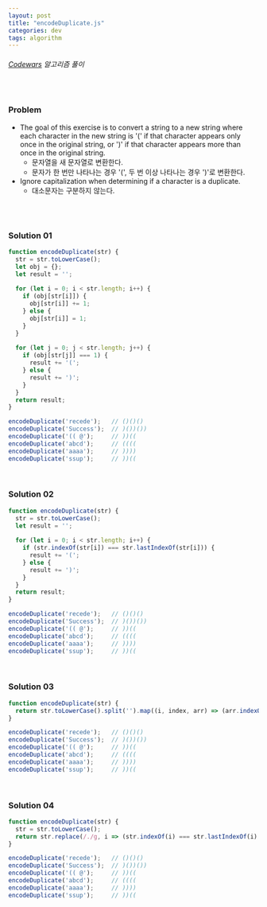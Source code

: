 ```yaml
---
layout: post
title: "encodeDuplicate.js"
categories: dev
tags: algorithm
---
```


###### [Codewars](https://www.codewars.com) 알고리즘 풀이

<br>

### Problem

- The goal of this exercise is to convert a string to a new string where each character in the new string is '(' if that character appears only once in the original string, or ')' if that character appears more than once in the original string.
  - 문자열을 새 문자열로 변환한다.
  - 문자가 한 번만 나타나는 경우 '(', 두 번 이상 나타나는 경우 ')'로 변환한다.
- Ignore capitalization when determining if a character is a duplicate.
  - 대소문자는 구분하지 않는다.

<br>

<br>

### Solution 01

```js
function encodeDuplicate(str) {
  str = str.toLowerCase();
  let obj = {};
  let result = '';
  
  for (let i = 0; i < str.length; i++) {
    if (obj[str[i]]) {
      obj[str[i]] += 1;
    } else {
      obj[str[i]] = 1;
    }
  }
  
  for (let j = 0; j < str.length; j++) {
    if (obj[str[j]] === 1) {
      result += '(';
    } else {
      result += ')';
    }
  }
  return result;
}

encodeDuplicate('recede');   // ()()()
encodeDuplicate('Success');  // )())())
encodeDuplicate('(( @');     // ))((
encodeDuplicate('abcd');     // ((((
encodeDuplicate('aaaa');     // ))))
encodeDuplicate('ssup');     // ))((
```

<br>

### Solution 02

```js
function encodeDuplicate(str) {
  str = str.toLowerCase();
  let result = '';
  
  for (let i = 0; i < str.length; i++) {
    if (str.indexOf(str[i]) === str.lastIndexOf(str[i])) {
      result += '(';
    } else {
      result += ')';
    }
  }
  return result;
}

encodeDuplicate('recede');   // ()()()
encodeDuplicate('Success');  // )())())
encodeDuplicate('(( @');     // ))((
encodeDuplicate('abcd');     // ((((
encodeDuplicate('aaaa');     // ))))
encodeDuplicate('ssup');     // ))((
```

<br>

### Solution 03

```js
function encodeDuplicate(str) {
  return str.toLowerCase().split('').map((i, index, arr) => (arr.indexOf(i) === arr.lastIndexOf(i) ? '(' : ')')).join('');
}

encodeDuplicate('recede');   // ()()()
encodeDuplicate('Success');  // )())())
encodeDuplicate('(( @');     // ))((
encodeDuplicate('abcd');     // ((((
encodeDuplicate('aaaa');     // ))))
encodeDuplicate('ssup');     // ))((
```

<br>

### Solution 04

```js
function encodeDuplicate(str) {
  str = str.toLowerCase();
  return str.replace(/./g, i => (str.indexOf(i) === str.lastIndexOf(i) ? '(' : ')'));
}

encodeDuplicate('recede');   // ()()()
encodeDuplicate('Success');  // )())())
encodeDuplicate('(( @');     // ))((
encodeDuplicate('abcd');     // ((((
encodeDuplicate('aaaa');     // ))))
encodeDuplicate('ssup');     // ))((
```

<br>

<br>